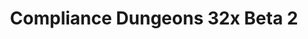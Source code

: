 ---
layout: post
title: Compliance Dungeons 32x Beta 2
permalink: /compliance32xDungeons/B2
header-img: https://database.faithfulpack.net/images/website/posts/32xDungeons/B2.jpg
discontinued: true

long_text: |
  While the main Compliance packs have been steadily receiving updates for the past months, Compliance Dungeons has been left behind. With the Compliance project turning 1 recently, we're now changing this and bringing everybody a massive update, with all of the past 10 months of work condensed into a single release.
  <br>
  Not only have we added support for all DLCs that have come out since January, but we've also updated all textures to match the higher-quality textures of today's main Compliance pack, but we'v also added many large and small features as well. We hope you like this update, and stay tuned for future awesomeness!
  <br><br>
  TECHNICAL NOTE&#58; For all of the new features to work, this version of the pack now requires the Blueprint Loader or Custom Skins Loader. Read the changelog for more details.

main_changelog: changelogs/dungeons

download:
  - GitHub:
    - https://github.com/Faithful-Resource-Pack/Faithful-Dungeons-32x/releases/download/B2/1-Faithful-Dungeons-Beta-2.pak
  - CurseForge:
    - https://www.curseforge.com/minecraft-dungeons/mods/Faithful-Dungeons/download/3521734
  - How to install:
    - https://dokucraft.co.uk/stash/?help=modding-dungeons

---